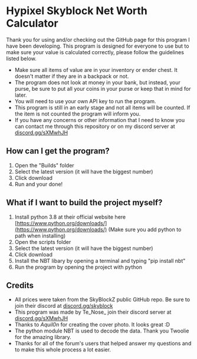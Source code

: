 # Hypixel Skyblock Net Worth Calculator
Thank you for using and/or checking out the GitHub page for this program I have been developing.
This program is designed for everyone to use but to make sure your value is calculated correctly, please 
follow the guidelines listed below.

- Make sure all items of value are in your inventory or ender chest. It doesn't matter if they are in a backpack or not.
- The program does not look at money in your bank, but instead, your purse, be sure to put all your coins in your purse or keep that in mind for later.
- You will need to use your own API key to run the program.
- This program is still in an early stage and not all items will be counted. If the item is not counted the program will inform you.
- If you have any concerns or other information that I need to know you can contact me through this repository or on my discord server at [discord.gg/sXMwhJH](discord.gg/sXMwhJH)

## How can I get the program?
1. Open the "Builds" folder
2. Select the latest version (it will have the biggest number)
3. Click download
4. Run and your done!

## What if I want to build the project myself?
1. Install python 3.8 at their official website here [https://www.python.org/downloads/](https://www.python.org/downloads/) (Make sure you add python to path when installing)
2. Open the scripts folder
3. Select the latest version (it will have the biggest number)
4. Click download
5. Install the NBT libary by opening a terminal and typing "pip install nbt"
6. Run the program by opening the project with python

## Credits
- All prices were taken from the SkyBlockZ public GitHub repo. Be sure to join their discord at [discord.gg/skyblock](discord.gg/skyblock)
- This program was made by Te_Nose_ join their discord server at [discord.gg/sXMwhJH](discord.gg/sXMwhJH)
- Thanks to _Aquil0n_ for creating the cover photo. It looks great :D
- The python module NBT is used to decode the data. Thank you Twoolie for the amazing library.
- Thanks for all of the forum's users that helped answer my questions and to make this whole process a lot easier.
